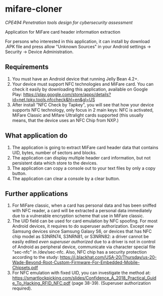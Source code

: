 # mifare-cloner
_CPE494 Penetration tools design for cybersecurity assessment_

Application for MiFare card header information extraction

For persons who interested in this application, it can install by download .APK file and press allow "Unknown Sources" in your Android settings -> Security -> Device Administration.

## Requirements
1. You must have an Android device that running Jelly Bean 4.2+.
2. Your device must support NFC technologies and MiFare card. You can check it easily by downloading this application, available on Google Play: https://play.google.com/store/apps/details?id=net.tpky.tools.nfccheck&hl=en&gl=US
3. After install "NFC Check by Tapkey", you will see that how your device supports NFC technology, only focus in 2 main keys: NFC is activated, MiFare Classic and Mifare Ultralight cards supported (this usually means, that the device uses an NFC Chip from NXP.)

## What application do
1. The application is going to extract MiFare card header data that contains UID, bytes, number of sectors and blocks.
2. The application can display multiple header card information, but not persistent data which store to the devices.
3. The application can copy a console out to your text files by only a copy button.
4. The application can clear a console by a clear button.

## Further applications
1. For MiFare classic, when a card has personal data and has been sniffed with NFC reader, a card will be extracted a personal data immediately due to a vulnerable encryption scheme that use in MiFare classic.
2. The UID field can be used for card emulation by NFC spoofing. For most Android devices, it requires to do superuser authorization. Except new Samsung devices since Samsung Galaxy S6, or devices that has NFC chip model as S3NRN74, S3NRN81, or S3NRN82: a driver cannot be easily edited _even superuser authorized_  due to a driver is not in control of Android as peripheral device, communicate via character special file "sec-nfc" in /dev/sec-nfc. Also, NFC chip has a security protection according to the study: https://i.blackhat.com/USA-20/Thursday/us-20-Wade-Beyond-Root-Custom-Firmware-For-Embedded-Mobile-Chipsets.pdf
3. For NFC emulation with fixed UID, you can investigate the method at: https://smartlockpicking.com/slides/Confidence_A_2018_Practical_Guide_To_Hacking_RFID_NFC.pdf (page 38-39). (Superuser authorization required).
